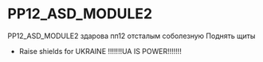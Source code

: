 # PP12_ASD_MODULE2
PP12_ASD_MODULE2
здарова пп12 отсталым соболезную
Поднять щиты
* Raise shields for UKRAINE !!!!!!!UA IS POWER!!!!!!!
